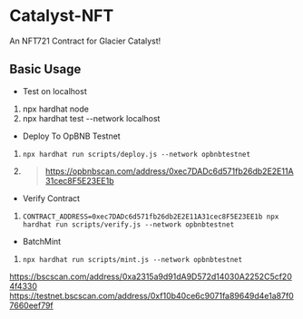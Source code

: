 # Catalyst-NFT

An NFT721 Contract for Glacier Catalyst!

## Basic Usage

- Test on localhost
1. npx hardhat node
2. npx hardhat test --network localhost

- Deploy To OpBNB Testnet
1. `npx hardhat run scripts/deploy.js --network opbnbtestnet`
2. > https://opbnbscan.com/address/0xec7DADc6d571fb26db2E2E11A31cec8F5E23EE1b

- Verify Contract
1. `CONTRACT_ADDRESS=0xec7DADc6d571fb26db2E2E11A31cec8F5E23EE1b npx hardhat run scripts/verify.js --network opbnbtestnet`

- BatchMint
1. `npx hardhat run scripts/mint.js --network opbnbtestnet`


https://bscscan.com/address/0xa2315a9d91dA9D572d14030A2252C5cf204f4330
https://testnet.bscscan.com/address/0xf10b40ce6c9071fa89649d4e1a87f07660eef79f


